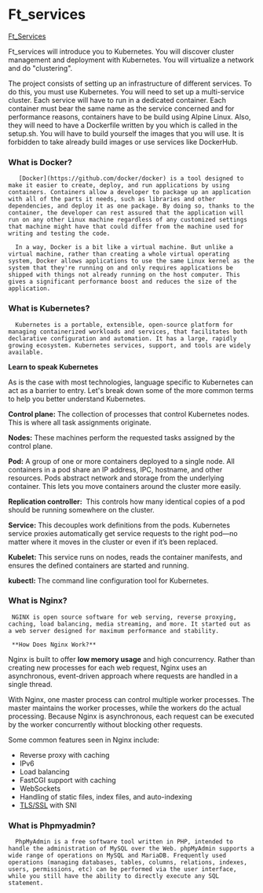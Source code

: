# Ft_services

[Ft_Services](https://www.notion.so/Ft_Services-9c6c603949894380b2c2bd2b9eeab080) 

Ft_services will introduce you to Kubernetes. You will discover cluster management and
deployment with Kubernetes. You will virtualize a network and do "clustering".

The project consists of setting up an infrastructure of different services. To do this, you
must use Kubernetes. You will need to set up a multi-service cluster.
Each service will have to run in a dedicated container.
Each container must bear the same name as the service concerned and for performance
reasons, containers have to be build using Alpine Linux.
Also, they will need to have a Dockerfile written by you which is called in the setup.sh.
You will have to build yourself the images that you will use. It is forbidden to take
already build images or use services like DockerHub.

### **What is Docker?**

       [Docker](https://github.com/docker/docker) is a tool designed to make it easier to create, deploy, and run applications by using containers. Containers allow a developer to package up an application with all of the parts it needs, such as libraries and other dependencies, and deploy it as one package. By doing so, thanks to the container, the developer can rest assured that the application will run on any other Linux machine regardless of any customized settings that machine might have that could differ from the machine used for writing and testing the code.

      In a way, Docker is a bit like a virtual machine. But unlike a virtual machine, rather than creating a whole virtual operating system, Docker allows applications to use the same Linux kernel as the system that they're running on and only requires applications be shipped with things not already running on the host computer. This gives a significant performance boost and reduces the size of the application.

### **What is Kubernetes?**

      Kubernetes is a portable, extensible, open-source platform for managing containerized workloads and services, that facilitates both declarative configuration and automation. It has a large, rapidly growing ecosystem. Kubernetes services, support, and tools are widely available.

**Learn to speak Kubernetes**

As is the case with most technologies, language specific to Kubernetes can act as a barrier to entry. Let's break down some of the more common terms to help you better understand Kubernetes.

**Control plane:** The collection of processes that control Kubernetes nodes. This is where all task assignments originate.

**Nodes:** These machines perform the requested tasks assigned by the control plane.

**Pod:** A group of one or more containers deployed to a single node. All containers in a pod share an IP address, IPC, hostname, and other resources. Pods abstract network and storage from the underlying container. This lets you move containers around the cluster more easily.

**Replication controller:**  This controls how many identical copies of a pod should be running somewhere on the cluster.

**Service:** This decouples work definitions from the pods. Kubernetes service proxies automatically get service requests to the right pod—no matter where it moves in the cluster or even if it’s been replaced.

**Kubelet:** This service runs on nodes, reads the container manifests, and ensures the defined containers are started and running.

**kubectl:** The command line configuration tool for Kubernetes.

### **What is Nginx?**

     NGINX is open source software for web serving, reverse proxying, caching, load balancing, media streaming, and more. It started out as a web server designed for maximum performance and stability.

     **How Does Nginx Work?**

Nginx is built to offer **low memory usage** and high concurrency. Rather than creating new processes for each web request, Nginx uses an asynchronous, event-driven approach where requests are handled in a single thread.

With Nginx, one master process can control multiple worker processes. The master maintains the worker processes, while the workers do the actual processing. Because Nginx is asynchronous, each request can be executed by the worker concurrently without blocking other requests.

Some common features seen in Nginx include:

- Reverse proxy with caching
- IPv6
- Load balancing
- FastCGI support with caching
- WebSockets
- Handling of static files, index files, and auto-indexing
- [TLS/SSL](https://kinsta.com/knowledgebase/tls-vs-ssl/) with SNI

### **What is Phpmyadmin?**

      PhpMyAdmin is a free software tool written in PHP, intended to handle the administration of MySQL over the Web. phpMyAdmin supports a wide range of operations on MySQL and MariaDB. Frequently used operations (managing databases, tables, columns, relations, indexes, users, permissions, etc) can be performed via the user interface, while you still have the ability to directly execute any SQL statement.